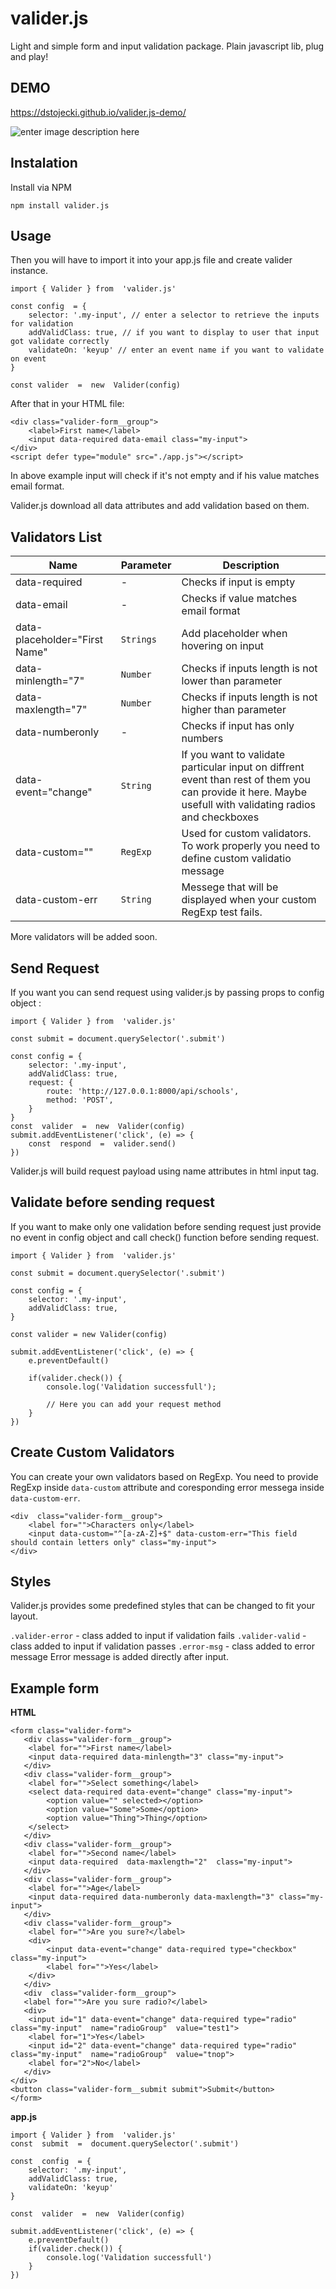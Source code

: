 # **valider.js**
Light and simple form and input validation package. Plain javascript lib, plug and play!
## DEMO

https://dstojecki.github.io/valider.js-demo/

![enter image description here](https://i.ibb.co/pjLGBwV/sss.png)
## Instalation

Install via NPM

    npm install valider.js
## Usage
Then you will have to import it into your app.js file and create valider instance. 

    import { Valider } from  'valider.js'
    
    const config  = {
	    selector: '.my-input', // enter a selector to retrieve the inputs for validation
	    addValidClass: true, // if you want to display to user that input got validate correctly
	    validateOn: 'keyup' // enter an event name if you want to validate on event
    }

    const valider  =  new  Valider(config)
After that in your HTML file: 

    <div class="valider-form__group">
	    <label>First name</label>
	    <input data-required data-email class="my-input">
    </div>
    <script defer type="module" src="./app.js"></script>
In above example input will check if it's not empty and if his value matches email format. 

Valider.js download all data attributes and add validation based on them. 

## Validators List
|  Name| Parameter|Description|
|--|--|--|
| data-required | - |Checks if input is empty|
| data-email | - |Checks if value matches email format|
| data-placeholder="First Name" | `Strings` |Add placeholder when hovering on input|
| data-minlength="7" | `Number` |Checks if inputs length is not lower than parameter|
| data-maxlength="7" | `Number` |Checks if inputs length is not higher than parameter|
| data-numberonly | - |Checks if input has only numbers|
| data-event="change" | `String` |If you want to validate particular input on diffrent event than rest of them you can provide it here. Maybe usefull with validating radios and checkboxes|
| data-custom="" | `RegExp` |Used for custom validators. To work properly you need to define custom validatio message|
| data-custom-err | `String` | Messege that will be displayed when your custom RegExp test fails.

More validators will be added soon.

## Send Request
If you want you can send request using valider.js by passing props to config object :

    import { Valider } from  'valider.js'
    
    const submit = document.querySelector('.submit')
    
    const config = {
	    selector: '.my-input',
	    addValidClass: true,
	    request: {
		    route: 'http://127.0.0.1:8000/api/schools',
		    method: 'POST',
		}
	}
	const  valider  =  new  Valider(config)
	submit.addEventListener('click', (e) => {
		const  respond  =  valider.send()
	})

Valider.js will build request payload using name attributes in html input tag.


## Validate before sending request
If you want to make only one validation before sending request just provide no event in config object and call check() function before sending request.

    import { Valider } from  'valider.js'
    
    const submit = document.querySelector('.submit')
    
    const config = {
	    selector: '.my-input',
	    addValidClass: true,
    }

    const valider = new Valider(config)

    submit.addEventListener('click', (e) => {
	    e.preventDefault()
	    
	    if(valider.check()) {
		    console.log('Validation successfull');
		    
		    // Here you can add your request method
	    }
    })
## Create Custom Validators
You can create your own validators based on RegExp. You need to provide RegExp inside `data-custom` attribute and coresponding error messega inside `data-custom-err`.

    <div  class="valider-form__group">
	    <label for="">Characters only</label>
	    <input data-custom="^[a-zA-Z]+$" data-custom-err="This field should contain letters only" class="my-input">
    </div>

## Styles

Valider.js provides some predefined styles that can be changed to fit your layout.

`.valider-error` - class added to input if validation fails
`.valider-valid` - class added to input if validation passes
`.error-msg` - class added to error message
Error message is added directly after input.

## Example  form

**HTML**

    <form class="valider-form">
	   <div class="valider-form__group">
		<label for="">First name</label>
		<input data-required data-minlength="3" class="my-input">
	   </div>
	   <div class="valider-form__group">
		<label for="">Select something</label>
		<select data-required data-event="change" class="my-input">
			<option value="" selected></option>
			<option value="Some">Some</option>
			<option value="Thing">Thing</option>
		</select>
	   </div>
	   <div class="valider-form__group">
		<label for="">Second name</label>
		<input data-required  data-maxlength="2"  class="my-input">
	   </div>
	   <div class="valider-form__group">
		<label for="">Age</label>
		<input data-required data-numberonly data-maxlength="3" class="my-input">
	   </div>
	   <div class="valider-form__group">
		<label for="">Are you sure?</label>
		<div>
			<input data-event="change" data-required type="checkbox" class="my-input">
			<label for="">Yes</label>
		</div>
	   </div>
	   <div  class="valider-form__group">
  	   <label for="">Are you sure radio?</label>
	   <div>
		<input id="1" data-event="change" data-required type="radio" class="my-input"  name="radioGroup"  value="test1">
		<label for="1">Yes</label>
		<input id="2" data-event="change" data-required type="radio" class="my-input"  name="radioGroup"  value="tnop">
		<label for="2">No</label>
	   </div>
	</div>
	<button class="valider-form__submit submit">Submit</button> 
    </form>

**app.js**    


	import { Valider } from  'valider.js'
    const  submit  =  document.querySelector('.submit')
          
    const  config  = {
	    selector: '.my-input',
	    addValidClass: true,
	    validateOn: 'keyup'
    } 
    
    const  valider  =  new  Valider(config)
   
    submit.addEventListener('click', (e) => {
	    e.preventDefault()
        if(valider.check()) {
		    console.log('Validation successfull')
	    }
    })
